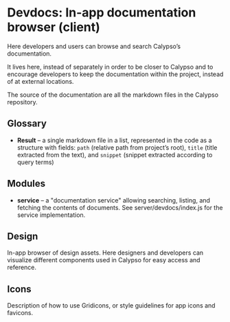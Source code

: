 # Devdocs: In-app documentation browser (client)

Here developers and users can browse and search Calypso’s documentation.

It lives here, instead of separately in order to be closer to Calypso and to encourage developers to keep the documentation within the project, instead of at external locations.

The source of the documentation are all the markdown files in the Calypso repository.

## Glossary

* **Result** – a single markdown file in a list, represented in the code as a structure with fields: `path` (relative path from project’s root), `title` (title extracted from the text), and `snippet` (snippet extracted according to query terms)

## Modules

* **service** – a "documentation service" allowing searching, listing, and fetching the contents of documents. See server/devdocs/index.js for the service implementation.

## Design

In-app browser of design assets. Here designers and developers can visualize different components used in Calypso for easy access and reference.

## Icons

Description of how to use Gridicons, or style guidelines for app icons and favicons.